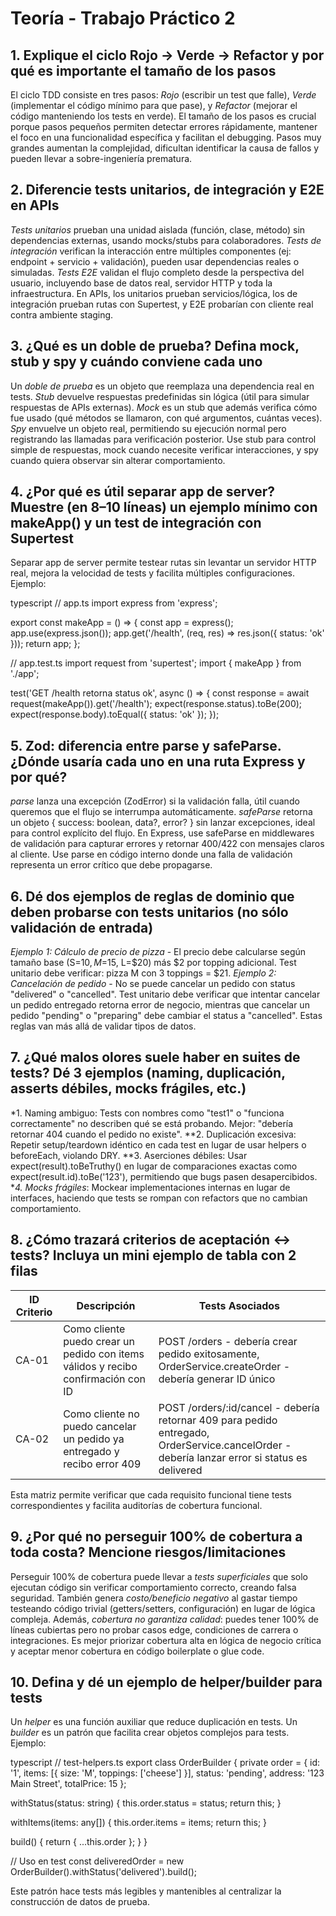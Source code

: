 # Teoría - Trabajo Práctico 2

## 1. Explique el ciclo Rojo → Verde → Refactor y por qué es importante el tamaño de los pasos

El ciclo TDD consiste en tres pasos: *Rojo* (escribir un test que falle), *Verde* (implementar el código mínimo para que pase), y *Refactor* (mejorar el código manteniendo los tests en verde). El tamaño de los pasos es crucial porque pasos pequeños permiten detectar errores rápidamente, mantener el foco en una funcionalidad específica y facilitan el debugging. Pasos muy grandes aumentan la complejidad, dificultan identificar la causa de fallos y pueden llevar a sobre-ingeniería prematura.

## 2. Diferencie tests unitarios, de integración y E2E en APIs

*Tests unitarios* prueban una unidad aislada (función, clase, método) sin dependencias externas, usando mocks/stubs para colaboradores. *Tests de integración* verifican la interacción entre múltiples componentes (ej: endpoint + servicio + validación), pueden usar dependencias reales o simuladas. *Tests E2E* validan el flujo completo desde la perspectiva del usuario, incluyendo base de datos real, servidor HTTP y toda la infraestructura. En APIs, los unitarios prueban servicios/lógica, los de integración prueban rutas con Supertest, y E2E probarían con cliente real contra ambiente staging.

## 3. ¿Qué es un doble de prueba? Defina mock, stub y spy y cuándo conviene cada uno

Un *doble de prueba* es un objeto que reemplaza una dependencia real en tests. *Stub* devuelve respuestas predefinidas sin lógica (útil para simular respuestas de APIs externas). *Mock* es un stub que además verifica cómo fue usado (qué métodos se llamaron, con qué argumentos, cuántas veces). *Spy* envuelve un objeto real, permitiendo su ejecución normal pero registrando las llamadas para verificación posterior. Use stub para control simple de respuestas, mock cuando necesite verificar interacciones, y spy cuando quiera observar sin alterar comportamiento.

## 4. ¿Por qué es útil separar app de server? Muestre (en 8–10 líneas) un ejemplo mínimo con makeApp() y un test de integración con Supertest

Separar app de server permite testear rutas sin levantar un servidor HTTP real, mejora la velocidad de tests y facilita múltiples configuraciones. Ejemplo:

typescript
// app.ts
import express from 'express';

export const makeApp = () => {
  const app = express();
  app.use(express.json());
  app.get('/health', (req, res) => res.json({ status: 'ok' }));
  return app;
};

// app.test.ts
import request from 'supertest';
import { makeApp } from './app';

test('GET /health retorna status ok', async () => {
  const response = await request(makeApp()).get('/health');
  expect(response.status).toBe(200);
  expect(response.body).toEqual({ status: 'ok' });
});


## 5. Zod: diferencia entre parse y safeParse. ¿Dónde usaría cada uno en una ruta Express y por qué?

*parse* lanza una excepción (ZodError) si la validación falla, útil cuando queremos que el flujo se interrumpa automáticamente. *safeParse* retorna un objeto { success: boolean, data?, error? } sin lanzar excepciones, ideal para control explícito del flujo. En Express, use safeParse en middlewares de validación para capturar errores y retornar 400/422 con mensajes claros al cliente. Use parse en código interno donde una falla de validación representa un error crítico que debe propagarse.

## 6. Dé dos ejemplos de reglas de dominio que deben probarse con tests unitarios (no sólo validación de entrada)

*Ejemplo 1: Cálculo de precio de pizza* - El precio debe calcularse según tamaño base (S=$10, M=$15, L=$20) más $2 por topping adicional. Test unitario debe verificar: pizza M con 3 toppings = $21. *Ejemplo 2: Cancelación de pedido* - No se puede cancelar un pedido con status "delivered" o "cancelled". Test unitario debe verificar que intentar cancelar un pedido entregado retorna error de negocio, mientras que cancelar un pedido "pending" o "preparing" debe cambiar el status a "cancelled". Estas reglas van más allá de validar tipos de datos.

## 7. ¿Qué malos olores suele haber en suites de tests? Dé 3 ejemplos (naming, duplicación, asserts débiles, mocks frágiles, etc.)

*1. Naming ambiguo: Tests con nombres como "test1" o "funciona correctamente" no describen qué se está probando. Mejor: "debería retornar 404 cuando el pedido no existe". **2. Duplicación excesiva: Repetir setup/teardown idéntico en cada test en lugar de usar helpers o beforeEach, violando DRY. **3. Aserciones débiles: Usar expect(result).toBeTruthy() en lugar de comparaciones exactas como expect(result.id).toBe('123'), permitiendo que bugs pasen desapercibidos. **4. Mocks frágiles*: Mockear implementaciones internas en lugar de interfaces, haciendo que tests se rompan con refactors que no cambian comportamiento.

## 8. ¿Cómo trazará criterios de aceptación ↔ tests? Incluya un mini ejemplo de tabla con 2 filas

| ID Criterio | Descripción | Tests Asociados |
|-------------|-------------|-----------------|
| CA-01 | Como cliente puedo crear un pedido con items válidos y recibo confirmación con ID | POST /orders - debería crear pedido exitosamente, OrderService.createOrder - debería generar ID único |
| CA-02 | Como cliente no puedo cancelar un pedido ya entregado y recibo error 409 | POST /orders/:id/cancel - debería retornar 409 para pedido entregado, OrderService.cancelOrder - debería lanzar error si status es delivered |

Esta matriz permite verificar que cada requisito funcional tiene tests correspondientes y facilita auditorías de cobertura funcional.

## 9. ¿Por qué no perseguir 100% de cobertura a toda costa? Mencione riesgos/limitaciones

Perseguir 100% de cobertura puede llevar a *tests superficiales* que solo ejecutan código sin verificar comportamiento correcto, creando falsa seguridad. También genera *costo/beneficio negativo* al gastar tiempo testeando código trivial (getters/setters, configuración) en lugar de lógica compleja. Además, *cobertura no garantiza calidad*: puedes tener 100% de líneas cubiertas pero no probar casos edge, condiciones de carrera o integraciones. Es mejor priorizar cobertura alta en lógica de negocio crítica y aceptar menor cobertura en código boilerplate o glue code.

## 10. Defina y dé un ejemplo de helper/builder para tests

Un *helper* es una función auxiliar que reduce duplicación en tests. Un *builder* es un patrón que facilita crear objetos complejos para tests. Ejemplo:

typescript
// test-helpers.ts
export class OrderBuilder {
  private order = {
    id: '1',
    items: [{ size: 'M', toppings: ['cheese'] }],
    status: 'pending',
    address: '123 Main Street',
    totalPrice: 15
  };

  withStatus(status: string) {
    this.order.status = status;
    return this;
  }

  withItems(items: any[]) {
    this.order.items = items;
    return this;
  }

  build() {
    return { ...this.order };
  }
}

// Uso en test
const deliveredOrder = new OrderBuilder().withStatus('delivered').build();


Este patrón hace tests más legibles y mantenibles al centralizar la construcción de datos de prueba.